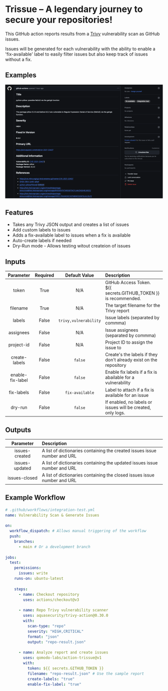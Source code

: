 # Trissue – A legendary journey to secure your repositories!

This GitHub action reports results from a [Trivy](https://github.com/aquasecurity/trivy) vulnerability scan as GitHub issues.

Issues will be generated for each vulnerability with the ability to enable a 'fix-available' label to easily filter issues but also keep track of issues without a fix.

## Examples

![Issue](images/issue1.png)

## Features

- Takes any Trivy JSON output and creates a list of issues
- Add custom labels to issues
- Adds a fix-available label to issues when a fix is available
- Auto-create labels if needed
- Dry-Run mode - Allows testing witout createion of issues

## Inputs

|    Parameter     | Required |     Default Value     | Description                                                         |
| :--------------: | :------: | :-------------------: | :------------------------------------------------------------------ |
|      token       |   True   |          N/A          | GitHub Access Token.<br>${{ secrets.GITHUB_TOKEN }} is recommended. |
|     filename     |   True   |          N/A          | The target filename for the Trivy report                            |
|      labels      |  False   | `trivy,vulnerability` | Issue labels (separated by commma)                                  |
|    assignees     |  False   |          N/A          | Issue assignees (separated by commma)                               |
|    project-id    |  False   |          N/A          | Project ID to assign the issue to                                   |
|  create-labels   |  False   |        `false`        | Create's the labels if they don't already exist on the repository   |
| enable-fix-label |  False   |        `false`        | Enable fix labels if a fix is abailable for a vulnerability         |
|    fix-labels    |  False   |    `fix-available`    | Label to attach if a fix is available for an issue                  |
|     dry-run      |  False   |        `false`        | If enabled, no labels or issues will be created, only logs.         |

## Outputs

|   Parameter    | Description                                                               |
| :------------: | :------------------------------------------------------------------------ |
| issues-created | A list of dictionaries containing the created issues issue number and URL |
| issues-updated | A list of dictionaries containing the updated issues issue number and URL |
| issues-closed  | A list of dictionaries containing the closed issues issue number and URL  |

## Example Workflow

```yaml
# .github/workflows/integration-test.yml
name: Vulnerability Scan & Generate Issues

on:
  workflow_dispatch: # Allows manual triggering of the workflow
  push:
    branches:
      - main # Or a development branch

jobs:
  test:
    permissions:
      issues: write
    runs-on: ubuntu-latest

    steps:
      - name: Checkout repository
        uses: actions/checkout@v3

      - name: Repo Trivy vulnerability scanner
        uses: aquasecurity/trivy-action@0.30.0
        with:
          scan-type: "repo"
          severity: "HIGH,CRITICAL"
          format: "json"
          output: "repo-result.json"

      - name: Analyze report and create issues
        uses: qomodo-labs/action-trissue@v1
        with:
          token: ${{ secrets.GITHUB_TOKEN }}
          filename: "repo-result.json" # Use the sample report
          create-labels: "true"
          enable-fix-label: "true"
```
